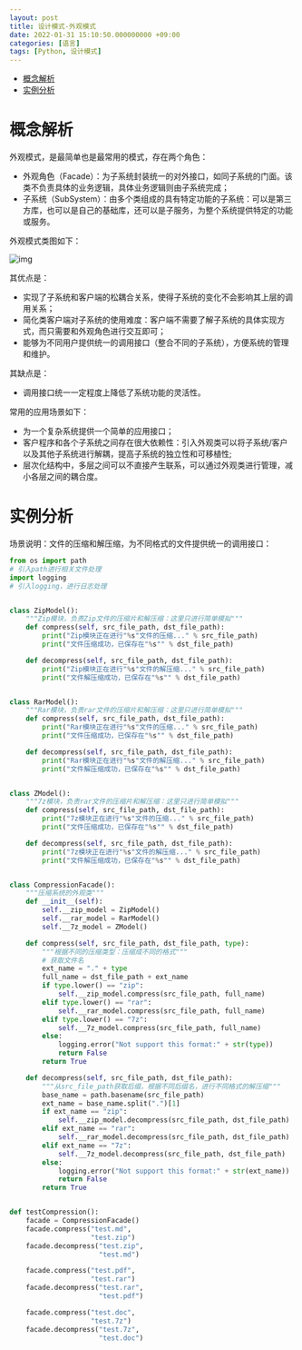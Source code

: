 ```yaml
---
layout: post
title: 设计模式-外观模式
date: 2022-01-31 15:10:50.000000000 +09:00
categories: [语言]
tags: [Python, 设计模式]
---
```


- [概念解析](#sec-1)
- [实例分析](#sec-2)

# 概念解析<a id="sec-1"></a>

外观模式，是最简单也是最常用的模式，存在两个角色：

-   外观角色（Facade）：为子系统封装统一的对外接口，如同子系统的门面。该类不负责具体的业务逻辑，具体业务逻辑则由子系统完成；
-   子系统（SubSystem）：由多个类组成的具有特定功能的子系统：可以是第三方库，也可以是自己的基础库，还可以是子服务，为整个系统提供特定的功能或服务。

外观模式类图如下： 

![img](https://cdn.jsdelivr.net/gh/ZhengWG/Imgs_blog//2022-01-31-%25E8%25AE%25BE%25E8%25AE%25A1%25E6%25A8%25A1%25E5%25BC%258F-%25E5%25A4%2596%25E8%25A7%2582%25E6%25A8%25A1%25E5%25BC%258F/20220202_223032.png)

其优点是：

-   实现了子系统和客户端的松耦合关系，使得子系统的变化不会影响其上层的调用关系；
-   简化类客户端对子系统的使用难度：客户端不需要了解子系统的具体实现方式，而只需要和外观角色进行交互即可；
-   能够为不同用户提供统一的调用接口（整合不同的子系统），方便系统的管理和维护。

其缺点是：

-   调用接口统一一定程度上降低了系统功能的灵活性。

常用的应用场景如下：

-   为一个复杂系统提供一个简单的应用接口；
-   客户程序和各个子系统之间存在很大依赖性：引入外观类可以将子系统/客户以及其他子系统进行解耦，提高子系统的独立性和可移植性;
-   层次化结构中，多层之间可以不直接产生联系，可以通过外观类进行管理，减小各层之间的耦合度。

# 实例分析<a id="sec-2"></a>

场景说明：文件的压缩和解压缩，为不同格式的文件提供统一的调用接口：

```python
from os import path
# 引入path进行相关文件处理
import logging
# 引入logging，进行日志处理


class ZipModel():
    """Zip模块，负责Zip文件的压缩片和解压缩：这里只进行简单模拟"""
    def compress(self, src_file_path, dst_file_path):
        print("Zip模块正在进行"%s"文件的压缩..." % src_file_path)
        print("文件压缩成功，已保存在"%s"" % dst_file_path)

    def decompress(self, src_file_path, dst_file_path):
        print("Zip模块正在进行"%s"文件的解压缩..." % src_file_path)
        print("文件解压缩成功，已保存在"%s"" % dst_file_path)


class RarModel():
    """Rar模块，负责rar文件的压缩片和解压缩：这里只进行简单模拟"""
    def compress(self, src_file_path, dst_file_path):
        print("Rar模块正在进行"%s"文件的压缩..." % src_file_path)
        print("文件压缩成功，已保存在"%s"" % dst_file_path)

    def decompress(self, src_file_path, dst_file_path):
        print("Rar模块正在进行"%s"文件的解压缩..." % src_file_path)
        print("文件解压缩成功，已保存在"%s"" % dst_file_path)


class ZModel():
    """7z模块，负责rar文件的压缩片和解压缩：这里只进行简单模拟"""
    def compress(self, src_file_path, dst_file_path):
        print("7z模块正在进行"%s"文件的压缩..." % src_file_path)
        print("文件压缩成功，已保存在"%s"" % dst_file_path)

    def decompress(self, src_file_path, dst_file_path):
        print("7z模块正在进行"%s"文件的解压缩..." % src_file_path)
        print("文件解压缩成功，已保存在"%s"" % dst_file_path)


class CompressionFacade():
    """压缩系统的外观类"""
    def __init__(self):
        self.__zip_model = ZipModel()
        self.__rar_model = RarModel()
        self.__7z_model = ZModel()

    def compress(self, src_file_path, dst_file_path, type):
        """根据不同的压缩类型：压缩成不同的格式"""
        # 获取文件名
        ext_name = "." + type
        full_name = dst_file_path + ext_name
        if type.lower() == "zip":
            self.__zip_model.compress(src_file_path, full_name)
        elif type.lower() == "rar":
            self.__rar_model.compress(src_file_path, full_name)
        elif type.lower() == "7z":
            self.__7z_model.compress(src_file_path, full_name)
        else:
            logging.error("Not support this format:" + str(type))
            return False
        return True

    def decompress(self, src_file_path, dst_file_path):
        """从src_file_path获取后缀，根据不同后缀名，进行不同格式的解压缩"""
        base_name = path.basename(src_file_path)
        ext_name = base_name.split(".")[1]
        if ext_name == "zip":
            self.__zip_model.decompress(src_file_path, dst_file_path)
        elif ext_name == "rar":
            self.__rar_model.decompress(src_file_path, dst_file_path)
        elif ext_name == "7z":
            self.__7z_model.decompress(src_file_path, dst_file_path)
        else:
            logging.error("Not support this format:" + str(ext_name))
            return False
        return True


def testCompression():
    facade = CompressionFacade()
    facade.compress("test.md",
                    "test.zip")
    facade.decompress("test.zip",
                      "test.md")

    facade.compress("test.pdf",
                    "test.rar")
    facade.decompress("test.rar",
                      "test.pdf")

    facade.compress("test.doc",
                    "test.7z")
    facade.decompress("test.7z",
                      "test.doc")
```
